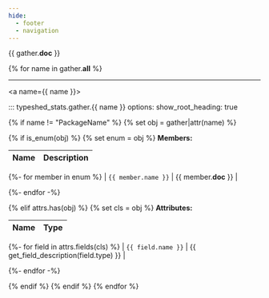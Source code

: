 ```yaml
---
hide:
  - footer
  - navigation
---
```


{{ gather.__doc__ }}

{% for name in gather.__all__ %}

<hr>

<a name={{ name }}></a>

::: typeshed_stats.gather.{{ name }}
    options:
      show_root_heading: true

{% if name != "PackageName" %}
{% set obj = gather|attr(name) %}

{% if is_enum(obj) %}
{% set enum = obj %}
__Members:__

| Name | Description |
|------|-------------|

{%- for member in enum %}
| `{{ member.name }}` | {{ member.__doc__ }} |

{%- endfor -%}

{% elif attrs.has(obj) %}
{% set cls = obj %}
__Attributes:__

| Name | Type |
|------|------|

{%- for field in attrs.fields(cls) %}
| `{{ field.name }}` | {{ get_field_description(field.type) }} |

{%- endfor -%}

{% endif %}
{% endif %}
{% endfor %}
